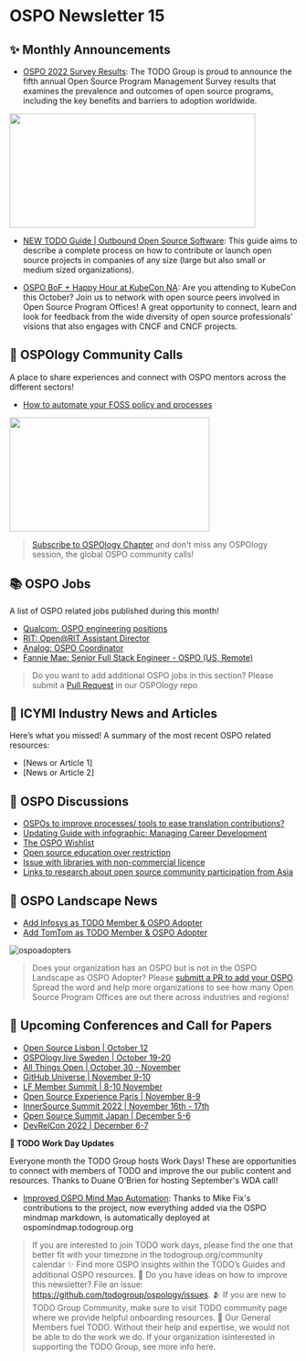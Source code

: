 # OSPO Newsletter 15


## ✨ Monthly Announcements 

* [OSPO 2022 Survey Results](https://todogroup.org/blog/ospo-survey-2022-results/): The TODO Group is proud to announce the fifth annual Open Source Program Management Survey results that examines the prevalence and outcomes of open source programs, including the key benefits and barriers to adoption worldwide.

<img src="https://user-images.githubusercontent.com/43671777/192551404-4ec945be-04ca-4ff0-9de3-e81a65f8da7f.png" width="430" height="200" />


* [NEW TODO Guide | Outbound Open Source Software](https://todogroup.org/guides/outbound-oss/): This guide aims to describe a complete process on how to contribute or launch open source projects in companies of any size (large but also small or medium sized organizations).

* [OSPO BoF + Happy Hour at KubeCon NA](https://sched.co/1AxTK): Are you attending to KubeCon this October? Join us to network with open source peers involved in Open Source Program Offices! A great opportunity to connect, learn and look for feedback from the wide diversity of open source professionals’ visions that also engages with CNCF and CNCF projects.


## 🍿 OSPOlogy Community Calls

A place to share experiences and connect with OSPO mentors across the different sectors!

* [How to automate your FOSS policy and processes](https://community.linuxfoundation.org/events/details/lfhq-todo-group-presents-how-to-automate-your-foss-policy-and-processes/)

<img src="https://user-images.githubusercontent.com/43671777/192554387-709ccc16-412c-4151-a0ae-364872db7f51.png" width="350" height="200" />

> [Subscribe to OSPOlogy Chapter](https://community.linuxfoundation.org/todo-group/) and don't miss any OSPOlogy session, the global OSPO community calls!

## 📚 OSPO Jobs

A list of OSPO related jobs published during this month!

* [Qualcom: OSPO engineering positions](https://qualcomm.wd5.myworkdayjobs.com/External/job/San-Diego-USA/Engineer_3031813)
* [RIT: Open@RIT Assistant Director ](https://sjobs.brassring.com/TGnewUI/Search/Home/Home?partnerid=25483&siteid=5289#jobDetails=1554074_5289)
* [Analog: OSPO Coordinator](https://careers.analog.com/job/30167/OSPO-Coordinator)
* [Fannie Mae: Senior Full Stack Engineer - OSPO (US, Remote)](https://www.smartrecruiters.com/FannieMae/743999848355770-open-source-program-office-senior-full-stack-engineer-remote-ref11282r)

> Do you want to add additional OSPO jobs in this section? Please submit a [Pull Request](https://github.com/todogroup/ospology/tree/main/newsletter#how-to-contribute-to-osponews) in our OSPOlogy repo

## 📌 ICYMI Industry News and Articles

Here’s what you missed! A summary of the most recent OSPO related resources:

* [News or Article 1]
* [News or Article 2]


## 🙋 OSPO Discussions

* [OSPOs to improve processes/ tools to ease translation contributions?](https://github.com/todogroup/ospology/discussions/185)
* [Updating Guide with infographic: Managing Career Development](https://github.com/todogroup/ospology/discussions/177)
* [The OSPO Wishlist](https://github.com/todogroup/ospology/discussions/174)
* [Open source education over restriction](https://github.com/todogroup/ospology/discussions/173)
* [Issue with libraries with non-commercial licence](https://github.com/todogroup/ospology/discussions/172)
* [Links to research about open source community participation from Asia](https://github.com/todogroup/ospology/discussions/171)


## 📩 OSPO Landscape News

* [Add Infosys as TODO Member & OSPO Adopter](https://github.com/todogroup/ospolandscape/pull/145)
* [Add TomTom as TODO Member & OSPO Adopter](https://github.com/todogroup/ospolandscape/pull/140)

![ospoadopters](https://user-images.githubusercontent.com/43671777/192571704-681c3d45-0ff6-4dd1-a4dc-ade8dce44827.png)


> Does your organization has an OSPO but is not in the OSPO Landscape as OSPO Adopter? Please [submitt a PR to add your OSPO](https://github.com/todogroup/ospolandscape). Spread the word and help more organizations to see how many Open Source Program Offices are out there across industries and regions!

## 📎 Upcoming Conferences and Call for Papers

* [Open Source Lisbon | October 12](https://opensourcelisbon.syone.com/)
* [OSPOlogy.live Sweden | October 19-20](https://community.linuxfoundation.org/events/details/lfhq-todo-group-europe-presents-ospologylive-workshop-sweden/)
* [All Things Open | October 30 - November](https://2021.allthingsopen.org/save-the-date-2022/)
* [GitHub Universe | November 9-10](https://www.githubuniverse.com/)
* [LF Member Summit | 8-10 November](https://events.linuxfoundation.org/lf-member-summit/)
* [Open Source Experience Paris | November 8-9](https://www.sido-paris.com/en/ecosystem/open-source-experience/)
* [InnerSource Summit 2022 | November 16th - 17th](https://innersourcecommons.org/events/isc-2022/)
* [Open Source Summit Japan | December 5-6](https://events.linuxfoundation.org/open-source-summit-japan/)
* [DevRelCon 2022 | December 6-7](https://prague-2022.devrelcon.dev/)


**📝 TODO Work Day Updates**

Everyone month the TODO Group hosts Work Days! These are opportunities to connect with members of TODO and improve the our public content and resources. Thanks to Duane O'Brien for hosting September's WDA call!

* [Improved OSPO Mind Map Automation](https://github.com/todogroup/ospology/pull/179): Thanks to Mike Fix's contributions to the project, now everything added via the OSPO mindmap markdown, is automatically deployed at ospomindmap.todogroup.org


> If you are interested to join TODO work days, please find the one that better fit with your timezone in the todogroup.org/community calendar
✨ Find more OSPO insights within the TODO’s Guides and additional OSPO resources.
🧐 Do you have ideas on how to improve this newsletter? File an issue: https://github.com/todogroup/ospology/issues.
🫂 If you are new to TODO Group Community, make sure to visit TODO community page where we provide helpful onboarding resources.
💚 Our General Members fuel TODO. Without their help and expertise, we would not be able to do the work we do. If your organization isinterested in supporting the TODO Group, see more info here.

